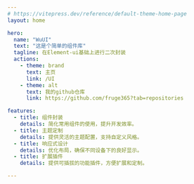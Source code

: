 ```yaml
---
# https://vitepress.dev/reference/default-theme-home-page
layout: home

hero:
  name: "WuUI"
  text: "这是个简单的组件库"
  tagline: 在Element-ui基础上进行二次封装
  actions:
    - theme: brand
      text: 主页
      link: /UI
    - theme: alt
      text: 我的github仓库
      link: https://github.com/fruge365?tab=repositories

features:
  - title: 组件封装
    details: 简化常用组件的使用，提升开发效率。
  - title: 主题定制
    details: 提供灵活的主题配置，支持自定义风格。
  - title: 响应式设计
    details: 优化布局，确保不同设备下的良好显示。
  - title: 扩展插件
    details: 提供可插拔的功能插件，方便扩展和定制。

---
```


